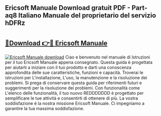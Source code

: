 ## Ericsoft Manuale Download gratuit PDF - Part-aq8 Italiano Manuale del proprietario del servizio hDFRz

# <h2><a href="http://dfa9xo.blite.top/?on=Ericsoft+Manuale">🔗Download 👉🔴 Ericsoft Manuale</a></h2>

[![Ericsoft Manuale download](https://i.imgur.com/lujVjoI.png)](http://dfa9xo.blite.top/?on=Ericsoft+Manuale)
Ciao e benvenuto nel manuale di Istruzioni per il tuo Ericsoft Manuale appena consegnato. Questa guida è progettata per aiutarti a iniziare con il tuo prodotto e darti una conoscenza approfondita delle sue caratteristiche, funzioni e capacità. Troverai le istruzioni per L'installazione, L'uso, la manutenzione e la risoluzione dei problemi. Si prega di conservare questa guida per riferimenti futuri e suggerimenti per la risoluzione dei problemi. Con funzionalità come L'elenco delle funzionalità, il tuo nuovo REDDDDDDD è progettato per semplificare le tue attività e consentirti di ottenere di più. La vostra soddisfazione è la nostra missione Ericsoft Manuale. Ci impegniamo a garantire la tua massima soddisfazione.
